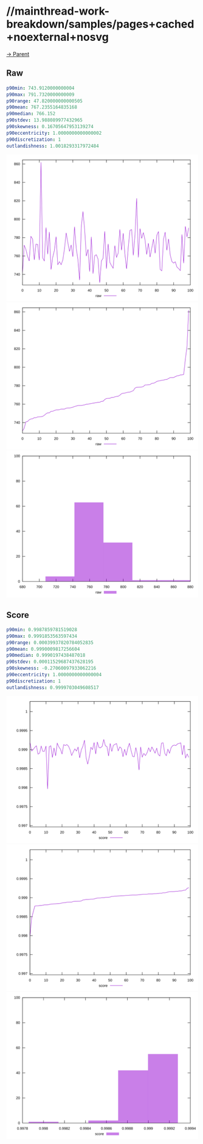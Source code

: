 
# //mainthread-work-breakdown/samples/pages+cached+noexternal+nosvg

[→ Parent](../..)


## Raw


```yaml
p90min: 743.9120000000004
p90max: 791.7320000000009
p90range: 47.820000000000505
p90mean: 767.2355164835168
p90median: 766.152
p90stdev: 13.988089977432965
p90skewness: 0.16705647953139274
p90eccentricity: 1.0000000000000002
p90discretization: 1
outlandishness: 1.0018293317972484

```

![PLOT: raw-values](./raw/values.svg)![PLOT: raw-sorted](./raw/sorted.svg)![PLOT: raw-histogram](./raw/histogram.svg)
## Score


```yaml
p90min: 0.9987859781519028
p90max: 0.9991853563597434
p90range: 0.00039937820784052835
p90mean: 0.9990009817256604
p90median: 0.9990197438487018
p90stdev: 0.00011529687437628195
p90skewness: -0.27060097933062216
p90eccentricity: 1.0000000000000004
p90discretization: 1
outlandishness: 0.9999703049608517

```

![PLOT: score-values](./score/values.svg)![PLOT: score-sorted](./score/sorted.svg)![PLOT: score-histogram](./score/histogram.svg)